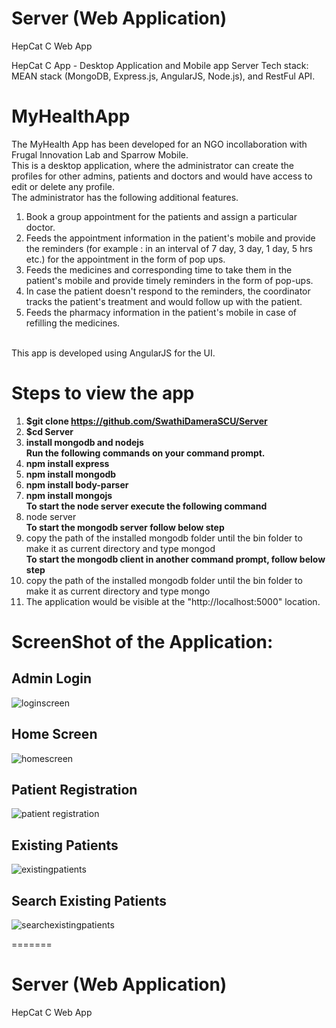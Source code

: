 # Server (Web Application)
HepCat C Web App

HepCat C App - Desktop Application and Mobile app Server 
Tech stack: MEAN stack (MongoDB, Express.js, AngularJS, Node.js), and RestFul API.

# MyHealthApp

The MyHealth App has been developed for an NGO incollaboration with Frugal Innovation Lab and Sparrow Mobile. <br>
This is a desktop application, where the administrator can create the profiles for other admins, patients and doctors and would have access to edit or delete any profile.<br>
The administrator has the following additional features.<br>
1. Book a group appointment for the patients and assign a particular doctor.<br>
2. Feeds the appointment information in the patient's mobile and provide the reminders (for example : in an interval of 7 day, 3 day, 1 day, 5 hrs etc.) for the appointment in the form of pop ups.<br>
3. Feeds the medicines and corresponding time to take them in the patient's mobile and provide timely reminders in the form of pop-ups.<br>
4. In case the patient doesn't respond to the reminders, the coordinator tracks the patient's treatment and would follow up with the patient.<br>
5. Feeds the pharmacy information in the patient's mobile in case of refilling the medicines.<br><br>

This app is developed using AngularJS for the UI.<br>

# Steps to view the app
1. <b> $git clone https://github.com/SwathiDameraSCU/Server</b></br>
2. <b> $cd Server</b></br>
2. <b> install mongodb and nodejs </b></br>
<b> Run the following commands on your command prompt. </b></br>
3. <b> npm install express </b></br>
4. <b> npm install mongodb </b></br>
5. <b> npm install body-parser </b></br>
6. <b> npm install mongojs </b></br>
<b>To start the node server execute the following command</b><br>
7. node server</br>
<b>To start the mongodb server follow below step</b></br>
8. copy the path of the installed mongodb folder until the bin folder to make it as current directory and type mongod</br>
<b>To start the mongodb client in another command prompt, follow below step</b></br>
9. copy the path of the installed mongodb folder until the bin folder to make it as current directory and type mongo</br>
10. The application would be visible at the "http://localhost:5000" location.</br>

# ScreenShot of the Application:

## Admin Login

![loginscreen](https://cloud.githubusercontent.com/assets/18272509/17455994/c3cf8b98-5b7d-11e6-8025-d6132ce73e33.png)

## Home Screen
![homescreen](https://cloud.githubusercontent.com/assets/18272509/17456034/569739d4-5b7f-11e6-838b-bb9727266382.png)

## Patient Registration

![patient registration](https://cloud.githubusercontent.com/assets/18272509/17456036/5c089a0c-5b7f-11e6-86f1-c3c5f152a58d.png)

## Existing Patients

![existingpatients](https://cloud.githubusercontent.com/assets/18272509/17456037/61d4021e-5b7f-11e6-91bf-455a7e60eec8.png)

## Search Existing Patients

![searchexistingpatients](https://cloud.githubusercontent.com/assets/18272509/17456038/65c23b84-5b7f-11e6-80c2-2bab28bd6f2f.png)






=======
# Server (Web Application)
HepCat C Web App






